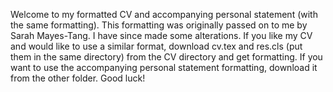 Welcome to my formatted CV and accompanying personal statement (with the same formatting). This formatting was originally passed on to me by Sarah Mayes-Tang. I have since made some alterations. If you like my CV and would like to use a similar format, download cv.tex and res.cls (put them in the same directory) from the CV directory and get formatting. If you want to use the accompanying personal statement formatting, download it from the other folder. Good luck!

